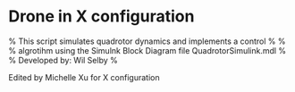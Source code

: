 # Drone in X configuration
%   This script simulates quadrotor dynamics and implements a control   %                                %
%   algrotihm using the Simulnk Block Diagram file QuadrotorSimulink.mdl                                                        %
%   Developed by: Wil Selby                                             %

Edited by Michelle Xu for X configuration
